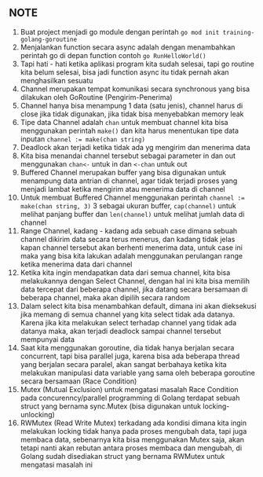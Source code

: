 ## NOTE

1. Buat project menjadi go module dengan perintah `go mod init training-golang-goroutine`
2. Menjalankan function secara async adalah dengan menambahkan perintah go di depan function contoh `go RunHelloWorld()`
3. Tapi hati - hati ketika aplikasi program kita sudah selesai, tapi go routine kita belum selesai, bisa jadi function async itu tidak pernah akan menghasilkan sesuatu
4. Channel merupakan tempat komunikasi secara synchronous yang bisa dilakukan oleh GoRoutine (Pengirim-Penerima)
5. Channel hanya bisa menampung 1 data (satu jenis), channel harus di close jika tidak digunakan, jika tidak bisa menyebabkan memory leak
6. Tipe data Channel adalah `chan` untuk membuat channel kita bisa menggunakan perintah `make()` dan kita harus menentukan tipe data inputan `channel := make(chan string)`
7. Deadlock akan terjadi ketika tidak ada yg mengirim dan menerima data
8. Kita bisa menandai channel tersebut sebagai parameter in dan out menggunakan `chan<-` untuk in dan `<-chan` untuk out
9. Buffered Channel merupakan buffer yang bisa digunakan untuk menampung data antrian di channel, agar tidak terjadi proses yang menjadi lambat ketika mengirim atau menerima data di channel
10. Untuk membuat Buffered Channel menggunakan perintah `channel := make(chan string, 3)` 3 sebagai ukuran buffer, `cap(channel)` untuk melihat panjang buffer dan `len(channel)` untuk melihat jumlah data di channel
11. Range Channel, kadang - kadang ada sebuah case dimana sebuah channel dikirim data secara terus menerus, dan kadang tidak jelas kapan channel tersebut akan berhenti menerima data, untuk case ini maka yang bisa kita lakukan adalah menggunakan perulangan range ketika menerima data dari channel
12. Ketika kita ingin mendapatkan data dari semua channel, kita bisa melakukannya dengan Select Channel, dengan hal ini kita bisa memilih data tercepat dari beberapa channel, jika datang secara bersamaan di beberapa channel, maka akan dipilih secara random
13. Dalam select kita bisa menambahkan default, dimana ini akan dieksekusi jika memang di semua channel yang kita select tidak ada datanya. Karena jika kita melakukan select terhadap channel yang tidak ada datanya maka, akan terjadi deadlock sampai channel tersebut mempunyai data
14. Saat kita menggunakan goroutine, dia tidak hanya berjalan secara concurrent, tapi bisa parallel juga, karena bisa ada beberapa thread yang berjalan secara paralel, akan sangat berbahaya ketika kita melakukan manipulasi data variable yang sama oleh beberapa goroutine secara bersamaan (Race Condition)
15. Mutex (Mutual Exclusion) untuk mengatasi masalah Race Condition pada concurenncy/parallel programming di Golang terdapat sebuah struct yang bernama sync.Mutex (bisa digunakan untuk locking-unlocking)
16. RWMutex (Read Write Mutex) terkadang ada kondisi dimana kita ingin melakukan locking tidak hanya pada proses mengubah data, tapi juga membaca data, sebenarnya kita bisa menggunakan Mutex saja, akan tetapi nanti akan rebutan antara proses membaca dan mengubah, di Golang sudah disediakan struct yang bernama RWMutex untuk mengatasi masalah ini